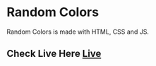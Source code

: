 # Random Colors

Random Colors is made with HTML, CSS and JS.

## Check Live Here [Live](https://random-colors-eight.vercel.app/)
